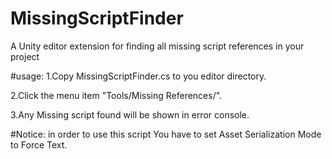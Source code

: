 # MissingScriptFinder
A Unity editor extension for finding all missing script references in your project

#usage:
1.Copy MissingScriptFinder.cs to you editor directory.

2.Click the menu item "Tools/Missing References/".

3.Any Missing script found will be shown in error console.

#Notice: 
in order to use this script You have to set Asset Serialization Mode to Force Text.
